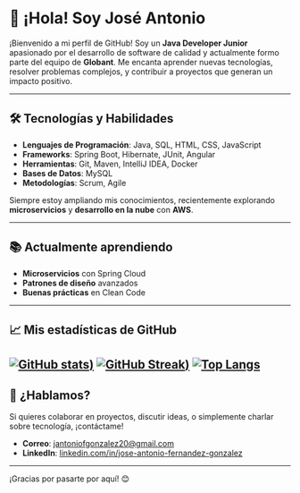 # 👋 ¡Hola! Soy José Antonio

¡Bienvenido a mi perfil de GitHub! Soy un **Java Developer Junior** apasionado por el desarrollo de software de calidad y actualmente formo parte del equipo de **Globant**. Me encanta aprender nuevas tecnologías, resolver problemas complejos, y contribuir a proyectos que generan un impacto positivo.

---

## 🛠️ Tecnologías y Habilidades

- **Lenguajes de Programación**: Java, SQL, HTML, CSS, JavaScript
- **Frameworks**: Spring Boot, Hibernate, JUnit, Angular
- **Herramientas**: Git, Maven, IntelliJ IDEA, Docker
- **Bases de Datos**: MySQL
- **Metodologías**: Scrum, Agile

Siempre estoy ampliando mis conocimientos, recientemente explorando **microservicios** y **desarrollo en la nube** con **AWS**.

---

## 📚 Actualmente aprendiendo

- **Microservicios** con Spring Cloud
- **Patrones de diseño** avanzados
- **Buenas prácticas** en Clean Code

---

## 📈 Mis estadísticas de GitHub

[![GitHub stats](https://github-readme-stats.vercel.app/api?username=zefiro1&show_icons=true&theme=gruvbox))](https://github.com/zefiro1/github-readme-stats)
[![GitHub Streak](https://streak-stats.demolab.com/?user=zefiro1&show_icons=true&theme=gruvbox))](https://git.io/streak-stats)
[![Top Langs](https://github-readme-stats.vercel.app/api/top-langs/?username=zefiro1&show_icons=true&theme=gruvbox)](https://github.com/zefiro1/github-readme-stats)
---

## 💬 ¿Hablamos?

Si quieres colaborar en proyectos, discutir ideas, o simplemente charlar sobre tecnología, ¡contáctame!

- **Correo**: [jantoniofgonzalez20@gmail.com](jantoniofgonzalez20@gmail.com)
- **LinkedIn**: [linkedin.com/in/jose-antonio-fernandez-gonzalez]([https://linkedin.com/in/tuusuari](https://www.linkedin.com/in/jose-antonio-fernandez-gonzalez/))

---

¡Gracias por pasarte por aquí! 😊
